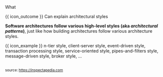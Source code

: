 <span id="title">What</span>

<span id="prereqs"><panel src="../../../introduction/what/unit-inElsewhere-asFlat.md" boilerplate header="%%{{ icon_prereq }} Design → Architecture → Introduction → What%%" popup-url="{{ baseUrl }}/architecture/introduction/what" /></span>

<span id="outcomes">{{ icon_outcome }} Can explain architectural styles</span>

<div id="body">

**Software architectures follow various high-level styles (aka _architectural patterns_)**, just like how <trigger trigger="click" for="modal:archiStyles-buildingArchitectures">building architectures follow various architecture styles</trigger>.

<box>

{{ icon_example }} n-tier style, client-server style, event-driven style, transaction processing style, service-oriented style, pipes-and-filters style, message-driven style, broker style, ...

</box>

<modal large header="Building Architecture Styles" id="modal:archiStyles-buildingArchitectures">

<pic src="https://inspectapedia.com/exterior/ArchitectureStyles.jpg" width="600"/><br>
<sub>source: https://inspectapedia.com</sub>

</modal>

</div>

<div id="extras">
</div>
